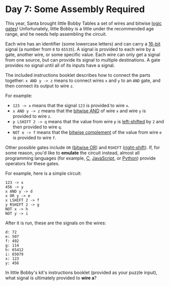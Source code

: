 # Day 7: Some Assembly Required
This year, Santa brought little Bobby Tables a set of wires and bitwise 
[logic gates](https://en.wikipedia.org/wiki/Bitwise_operation)! Unfortunately, little Bobby is a little under the 
recommended age range, and he needs help assembling the circuit.

Each wire has an identifier (some lowercase letters) and can carry a [16-bit](https://en.wikipedia.org/wiki/16-bit) 
signal (a number from `0` to `65535`). A signal is provided to each wire by a gate, another wire, or some specific 
value. Each wire can only get a signal from one source, but can provide its signal to multiple destinations. A gate 
provides no signal until all of its inputs have a signal.

The included instructions booklet describes how to connect the parts together: `x AND y -> z` means to connect wires `x` 
and `y` to an `AND` gate, and then connect its output to wire `z`.

For example:
* `123 -> x` means that the signal `123` is provided to wire `x`.
* `x AND y -> z` means that the [bitwise AND](https://en.wikipedia.org/wiki/Bitwise_operation#AND) of wire `x` and 
wire `y` is provided to wire `z`.
* `p LSHIFT 2 -> q` means that the value from wire `p` is [left-shifted](https://en.wikipedia.org/wiki/Logical_shift) 
by `2` and then provided to wire `q`.
* `NOT e -> f` means that the [bitwise complement](https://en.wikipedia.org/wiki/Bitwise_operation#NOT) of the value 
from wire `e` is provided to wire `f`.

Other possible gates include `OR` ([bitwise OR](https://en.wikipedia.org/wiki/Bitwise_operation#OR)) and `RSHIFT` 
([right-shift](https://en.wikipedia.org/wiki/Logical_shift)). If, for some reason, you'd like to **emulate** the circuit 
instead, almost all programming languages (for example, [C](https://en.wikipedia.org/wiki/Bitwise_operations_in_C), 
[JavaScript](https://developer.mozilla.org/en-US/docs/Web/JavaScript/Reference/Operators/Bitwise_Operators), or 
[Python](https://wiki.python.org/moin/BitwiseOperators)) provide operators for these gates.

For example, here is a simple circuit:
```
123 -> x
456 -> y
x AND y -> d
x OR y -> e
x LSHIFT 2 -> f
y RSHIFT 2 -> g
NOT x -> h
NOT y -> i
```

After it is run, these are the signals on the wires:
```
d: 72
e: 507
f: 492
g: 114
h: 65412
i: 65079
x: 123
y: 456
```

In little Bobby's kit's instructions booklet (provided as your puzzle input), what signal is ultimately provided to 
**wire a**?

